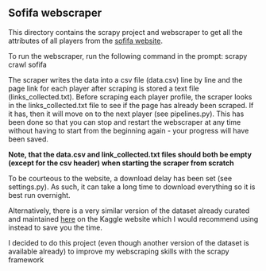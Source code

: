 ## Sofifa webscraper

This directory contains the scrapy project and webscraper to get 
all the attributes of all players from the [sofifa website](https://sofifa.com/).

To run the webscraper, run the following command in the prompt:
    scrapy crawl sofifa

The scraper writes the data into a csv file (data.csv) line by 
line and the page link for each player after scraping is stored
a text file (links_collected.txt). Before scraping each player
profile, the scraper looks in the links_collected.txt file to 
see if the page has already been scraped. If it has, then it 
will move on to the next player (see pipelines.py). This has been
done so that you can stop and restart the webscraper at any time
without having to start from the beginning again - your progress
will have been saved.

__Note, that the data.csv and link_collected.txt files should both
be empty (except for the csv header) when starting the scraper
from scratch__

To be courteous to the website, a download delay has been set 
(see settings.py). As such, it can take a long time to download
everything so it is best run overnight.

Alternatively, there is a very similar version of the dataset already
curated and maintained [here](https://www.kaggle.com/karangadiya/fifa19)
on the Kaggle website which I would recommend using instead to save you
 the time. 

I decided to do this project (even though another version of the
dataset is available already) to improve my webscraping skills 
with the scrapy framework


